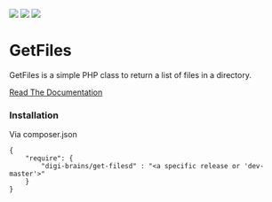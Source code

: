 ![](https://img.shields.io/github/release/sageworksstudio/get-files.svg?style=flat-square)
![](https://img.shields.io/github/license/sageworksstudio/get-files.svg?style=flat-square)
![](https://img.shields.io/github/issues/sageworksstudio/get-files.svg?style=flat-square)

# GetFiles

GetFiles is a simple PHP class to return a list of files in a directory.

[Read The Documentation](https://sageworksstudio.github.io/get-files/)

### Installation

Via composer.json

```
{
    "require": {
        "digi-brains/get-filesd" : "<a specific release or 'dev-master'>"
    }
}
```